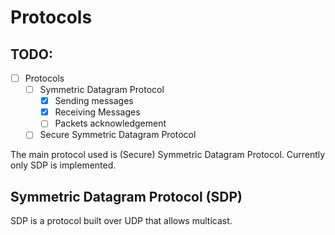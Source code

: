 # Protocols

## TODO:
- [ ] Protocols
   - [ ] Symmetric Datagram Protocol
      - [x] Sending messages
      - [X] Receiving Messages
      - [ ] Packets acknowledgement
   - [ ] Secure Symmetric Datagram Protocol

The main protocol used is (Secure) Symmetric Datagram Protocol. Currently only SDP is implemented.

## Symmetric Datagram Protocol (SDP)

SDP is a protocol built over UDP that allows multicast.
